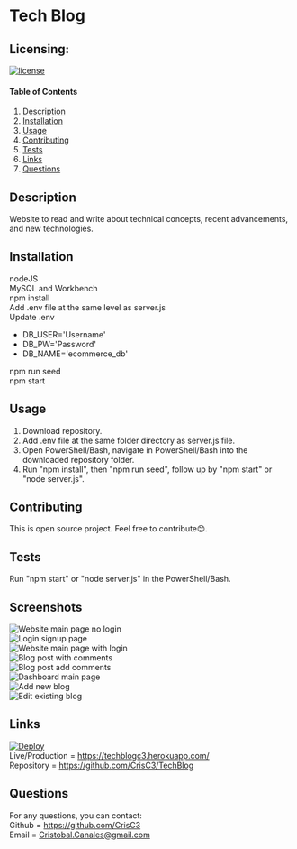 # Tech Blog

## Licensing:
[![license](https://img.shields.io/badge/license-MIT-blue.svg)](https://shields.io)

#### Table of Contents
1. [Description](#description)
2. [Installation](#installation)
3. [Usage](#usage)
4. [Contributing](#contributing)
5. [Tests](#tests)
6. [Links](#links)
7. [Questions](#questions)

## Description
Website to read and write about technical concepts, recent advancements, and new technologies.

## Installation
nodeJS  
MySQL and Workbench  
npm install  
Add .env file at the same level as server.js  
Update .env  
- DB_USER='Username'  
- DB_PW='Password'  
- DB_NAME='ecommerce_db'  

npm run seed  
npm start

## Usage
1. Download repository.
2. Add .env file at the same folder directory as server.js file.
3. Open PowerShell/Bash, navigate in PowerShell/Bash into the downloaded repository folder.
4. Run "npm install", then "npm run seed", follow up by "npm start" or "node server.js".

## Contributing
This is open source project. Feel free to contribute😊.  

## Tests
Run "npm start" or "node server.js" in the PowerShell/Bash.

## Screenshots
![Website main page no login](./screenshots/01-mainpage-nologin.jpg)  
![Login signup page](./screenshots/02-login-signup.jpg)  
![Website main page with login](./screenshots/03-mainpage-login.jpg)  
![Blog post with comments](./screenshots/04-invidual-blog-with-comments.jpg)  
![Blog post add comments](./screenshots/05-add-new-comment.jpg)  
![Dashboard main page](./screenshots/06-dashboard.jpg)  
![Add new blog](./screenshots/07-new-blog-post.jpg)  
![Edit existing blog](./screenshots/08-edit-blog-post.jpg)  

## Links
[![Deploy](https://www.herokucdn.com/deploy/button.svg)](https://techblogc3.herokuapp.com/)  
Live/Production = https://techblogc3.herokuapp.com/  
Repository = https://github.com/CrisC3/TechBlog  

## Questions
For any questions, you can contact:  
Github = https://github.com/CrisC3  
Email  = Cristobal.Canales@gmail.com
